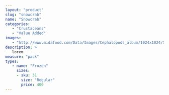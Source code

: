```yaml
---
layout: "product"
slug: "snowcrab"
name: "Snowcrab"
categories:
   - "Crustaceans"
   - "Value Added"
images:
   - "http://www.midafood.com/Data/Images/Cephalopods_album/1024x1024/54acdb77e60ec196.jpg"
description: >
   lorem
measure: "pack"
types: 
   - name: "Frozen"
     sizes: 
     - sku: 31
       size: "Regular"
       price: 400
---
```

